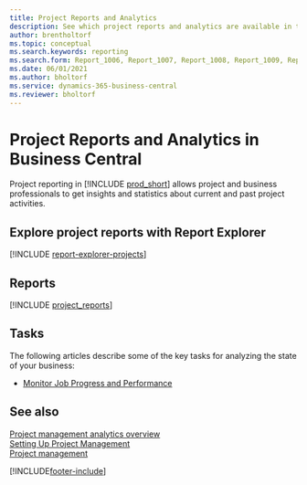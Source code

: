 ```yaml
---
title: Project Reports and Analytics
description: See which project reports and analytics are available in the standard version of Business Central so that you can keep track of your business.
author: brentholtorf
ms.topic: conceptual
ms.search.keywords: reporting
ms.search.form: Report_1006, Report_1007, Report_1008, Report_1009, Report_1010, Report_1011, Report_1012, Report_1013, Report_1014, Report_1015
ms.date: 06/01/2021
ms.author: bholtorf
ms.service: dynamics-365-business-central
ms.reviewer: bholtorf
---
```

# Project Reports and Analytics in Business Central

Project reporting in [!INCLUDE [prod_short](includes/prod_short.md)] allows project and business professionals to get insights and statistics about current and past project activities.  

## Explore project reports with Report Explorer

[!INCLUDE [report-explorer-projects](includes/report-explorer-projects.md)] 

## Reports

[!INCLUDE [project_reports](includes/project-reports-include.md)]

## Tasks

The following articles describe some of the key tasks for analyzing the state of your business:

* [Monitor Job Progress and Performance](projects-how-monitor-progress-performance.md)  


## See also

[Project management analytics overview](projects-analytics-overview.md)  
[Setting Up Project Management](projects-setup-projects.md)  
[Project management](projects-manage-projects.md)  

[!INCLUDE[footer-include](includes/footer-banner.md)]
